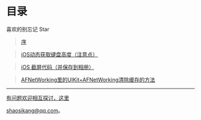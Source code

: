 
# 目录


喜欢的别忘记 Star


> [序](/Before/README.md)

> [iOS动态获取键盘高度（注意点）](/iOS_001/README.md)

> [iOS 截屏代码（并保存到相册）](/iOS_002/README.md)

> [AFNetWorking里的UIKit+AFNetWorking清除缓存的方法](/iOS_003/README.md)


***
[有问题欢迎相互探讨，这里](/issues)

shaosikang@qq.com。
